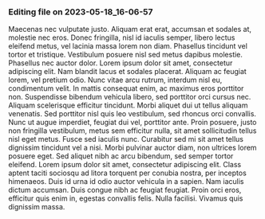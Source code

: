 

### Editing file on 2023-05-18_16-06-57

Maecenas nec vulputate justo. Aliquam erat erat, accumsan et sodales at, molestie nec eros. Donec fringilla, nisl id iaculis semper, libero lectus eleifend metus, vel lacinia massa lorem non diam. Phasellus tincidunt vel tortor et tristique. Vestibulum posuere nisl sed metus dapibus molestie. Phasellus nec auctor dolor. Lorem ipsum dolor sit amet, consectetur adipiscing elit. Nam blandit lacus et sodales placerat. Aliquam ac feugiat lorem, vel pretium odio. Nunc vitae arcu rutrum, interdum nisl eu, condimentum velit. In mattis consequat enim, ac maximus eros porttitor non. Suspendisse bibendum vehicula libero, sed porttitor orci cursus nec. Aliquam scelerisque efficitur tincidunt. Morbi aliquet dui ut tellus aliquam venenatis. Sed porttitor nisl quis leo vestibulum, sed rhoncus orci convallis. Nunc ut augue imperdiet, feugiat dui vel, porttitor ante.
Proin posuere, justo non fringilla vestibulum, metus sem efficitur nulla, sit amet sollicitudin tellus nisl eget metus. Fusce sed iaculis nunc. Curabitur sed mi sit amet tellus dignissim tincidunt vel a nisi. Morbi pulvinar auctor diam, non ultrices lorem posuere eget. Sed aliquet nibh ac arcu bibendum, sed semper tortor eleifend. Lorem ipsum dolor sit amet, consectetur adipiscing elit. Class aptent taciti sociosqu ad litora torquent per conubia nostra, per inceptos himenaeos. Duis id urna id odio auctor vehicula in a sapien. Nam iaculis dictum accumsan. Duis congue nibh ac feugiat feugiat. Proin orci eros, efficitur quis enim in, egestas convallis felis. Nulla facilisi. Vivamus quis dignissim massa.


